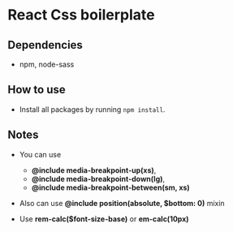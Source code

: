 # React Css boilerplate

## Dependencies
- npm, node-sass


## How to use
- Install all packages by running `npm install`.

## Notes
- You can use 
  - **@include media-breakpoint-up(xs)**, 
  - **@include media-breakpoint-down(lg)**, 
  - **@include media-breakpoint-between(sm, xs)**
    
- Also can use **@include position(absolute, $bottom: 0)** mixin 
- Use **rem-calc($font-size-base)** or **em-calc(10px)**
